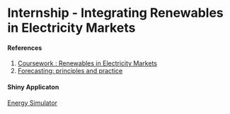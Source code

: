 # Internship - Integrating Renewables in Electricity Markets

#### References
1. [Coursework : Renewables in Electricity Markets](http://pierrepinson.com/)
2. [Forecasting: principles and practice](https://www.otexts.org/fpp)


#### Shiny Applicaton
[Energy Simulator](https://kkalyan3.shinyapps.io/ShinyApp/)
